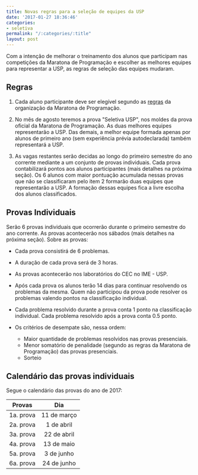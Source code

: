 ```yaml
---
title: Novas regras para a seleção de equipes da USP
date: '2017-01-27 18:36:46'
categories:
- seletiva
permalink: "/:categories/:title"
layout: post
---
```


Com a intenção de melhorar o treinamento dos alunos que participam nas competições da Maratona de Programação e escolher as melhores equipes para representar a USP, as regras de seleção das equipes mudaram. 

## Regras

1. Cada aluno participante deve ser elegível segundo as [regras](http://maratona.ime.usp.br/regras16.html) da organização da Maratona de Programação.

2. No mês de agosto teremos a prova "Seletiva USP", nos moldes da prova oficial da Maratona de Programação. As duas melhores equipes representarão a USP. Das demais, a melhor equipe formada apenas por alunos de primeiro ano (sem experiência prévia autodeclarada) também representará a USP.

3. As vagas restantes serão decidas ao longo do primeiro semestre do ano corrente mediante a um conjunto de provas individuais. Cada prova contabilizará pontos aos alunos participantes (mais detalhes na próxima seção). Os 6 alunos com maior pontuação acumulada nessas provas que não se classificaram pelo item 2 formarão duas equipes que representarão a USP. A formação dessas equipes fica a livre escolha dos alunos classificados.

## Provas Individuais 

Serão 6 provas individuais que ocorrerão durante o primeiro semestre do ano corrente. As provas acontecerão nos sábados (mais detalhes na próxima seção). Sobre as provas:

- Cada prova consistirá de 6 problemas.

- A duração de cada prova será de 3 horas.

- As provas acontecerão nos laboratórios do CEC no IME - USP.

- Após cada prova os alunos terão 14 dias para continuar resolvendo os problemas da mesma. Quem não participou da prova pode resolver os problemas valendo pontos na classificação individual.

- Cada problema resolvido durante a prova conta 1 ponto na classificação individual. Cada problema resolvido após a prova conta 0.5 ponto. 

- Os critérios de desempate são, nessa ordem:
    - Maior quantidade de problemas resolvidos nas provas presenciais.
    - Menor somatório de penalidade (segundo as regras da Maratona de Programação) das provas presenciais.
    - Sorteio

## Calendário das provas individuais 

Segue o calendário das provas do ano de 2017:

| **Provas**     | **Dia**       |
| :------------: |:-------------:|
| 1a. prova      | 11 de março   |
| 2a. prova      | 1 de abril    |
| 3a. prova      | 22 de abril   |
| 4a. prova      | 13 de maio    |
| 5a. prova      | 3 de junho    |
| 6a. prova      | 24 de junho   |


